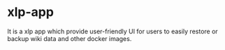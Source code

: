 # xlp-app

It is a xlp app which provide user-friendly UI for users to easily restore or backup wiki data and other docker images.
